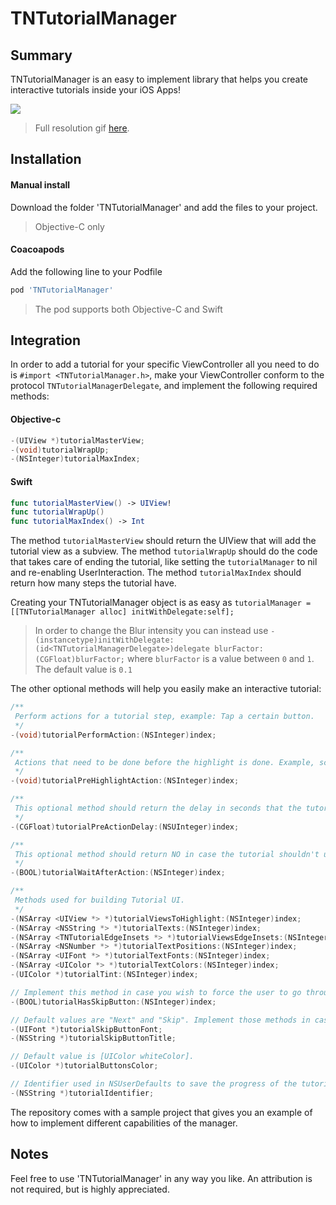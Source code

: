 # TNTutorialManager

## Summary
TNTutorialManager is an easy to implement library that helps you create interactive tutorials inside your iOS Apps!

![](https://thumbs.gfycat.com/RectangularCalculatingJackal-size_restricted.gif)
> Full resolution gif [here](https://gfycat.com/RectangularCalculatingJackal).

## Installation

#### Manual install
Download the folder 'TNTutorialManager' and add the files to your project.
> Objective-C only

#### Coacoapods
Add the following line to your Podfile
```ruby
pod 'TNTutorialManager'
```
> The pod supports both Objective-C and Swift

## Integration
In order to add a tutorial for your specific ViewController all you need to do is `#import <TNTutorialManager.h>`, make your ViewController conform to the protocol `TNTutorialManagerDelegate`, and implement the following required methods:
#### Objective-c
```objective-c
-(UIView *)tutorialMasterView;
-(void)tutorialWrapUp;
-(NSInteger)tutorialMaxIndex;
```
#### Swift
```swift
func tutorialMasterView() -> UIView!
func tutorialWrapUp()
func tutorialMaxIndex() -> Int
```

The method `tutorialMasterView` should return the UIView that will add the tutorial view as a subview.
The method `tutorialWrapUp` should do the code that takes care of ending the tutorial, like setting the `tutorialManager` to nil and re-enabling UserInteraction.
The method `tutorialMaxIndex` should return how many steps the tutorial have.

Creating your TNTutorialManager object is as easy as `tutorialManager = [[TNTutorialManager alloc] initWithDelegate:self];`
> In order to change the Blur intensity you can instead use `-(instancetype)initWithDelegate:(id<TNTutorialManagerDelegate>)delegate blurFactor:(CGFloat)blurFactor;` where `blurFactor` is a value between `0` and `1`. The default value is `0.1`

The other optional methods will help you easily make an interactive tutorial:
```objective-c
/**
 Perform actions for a tutorial step, example: Tap a certain button.
 */
-(void)tutorialPerformAction:(NSInteger)index;

/**
 Actions that need to be done before the highlight is done. Example, scroll to a certain UITableViewCell.
 */
-(void)tutorialPreHighlightAction:(NSInteger)index;

/**
 This optional method should return the delay in seconds that the tutorialManager should wait before performing the next highlight, it is used in case there's a UI update that needs to be done.
 */
-(CGFloat)tutorialPreActionDelay:(NSUInteger)index;

/**
 This optional method should return NO in case the tutorial shouldn't update for a certain index. Example: If the UI pushes a new UIViewController and you need to start a new tutorial from inside the new UIViewController.
 */
-(BOOL)tutorialWaitAfterAction:(NSInteger)index;

/**
 Methods used for building Tutorial UI.
 */
-(NSArray <UIView *> *)tutorialViewsToHighlight:(NSInteger)index;
-(NSArray <NSString *> *)tutorialTexts:(NSInteger)index;
-(NSArray <TNTutorialEdgeInsets *> *)tutorialViewsEdgeInsets:(NSInteger)index;
-(NSArray <NSNumber *> *)tutorialTextPositions:(NSInteger)index;
-(NSArray <UIFont *> *)tutorialTextFonts:(NSInteger)index;
-(NSArray <UIColor *> *)tutorialTextColors:(NSInteger)index;
-(UIColor *)tutorialTint:(NSInteger)index;

// Implement this method in case you wish to force the user to go through tutorial.
-(BOOL)tutorialHasSkipButton:(NSInteger)index;

// Default values are "Next" and "Skip". Implement those methods in case you wish to Localize your application or use different titles.
-(UIFont *)tutorialSkipButtonFont;
-(NSString *)tutorialSkipButtonTitle;

// Default value is [UIColor whiteColor].
-(UIColor *)tutorialButtonsColor;

// Identifier used in NSUserDefaults to save the progress of the tutorial for the specific view controllers. The default value is the class name of the delegate. Implement only in case the same UIViewController class will be used multiple times in your UI and need a different identifier for each time it is used.
-(NSString *)tutorialIdentifier;
```

The repository comes with a sample project that gives you an example of how to implement different capabilities of the manager.

## Notes

Feel free to use 'TNTutorialManager' in any way you like. An attribution is not required, but is highly appreciated.
